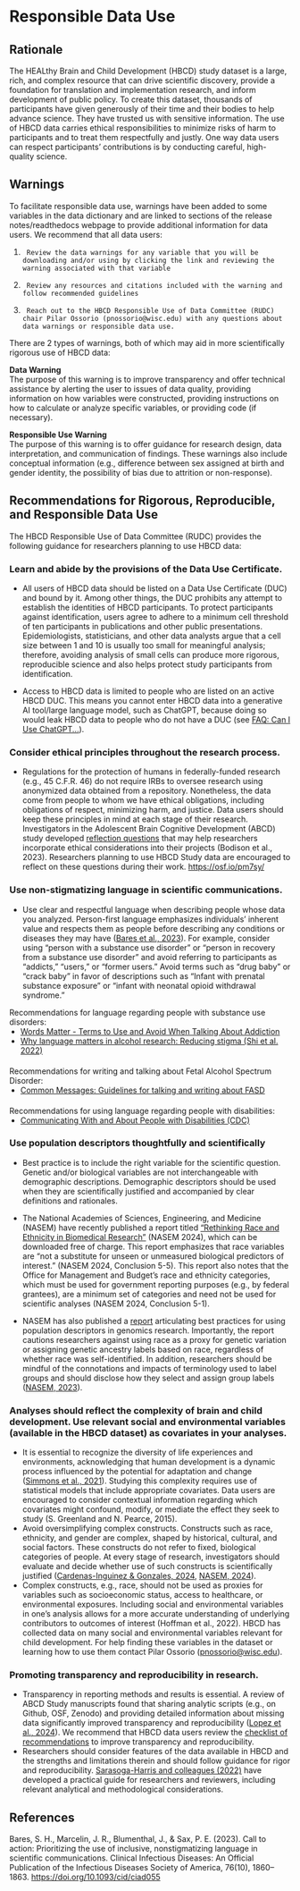 # Responsible Data Use

## Rationale
The HEALthy Brain and Child Development (HBCD) study dataset is a large, rich, and complex resource that can drive scientific discovery, provide a foundation for translation and implementation research, and inform development of public policy. To create this dataset, thousands of participants have given generously of their time and their bodies to help advance science. They have trusted us with sensitive information. The use of HBCD data carries ethical responsibilities to minimize risks of harm to participants and to treat them respectfully and justly. One way data users can respect participants’ contributions is by conducting careful, high-quality science.  

## Warnings
To facilitate responsible data use, warnings have been added to some variables in the data dictionary and are linked to sections of the release notes/readthedocs webpage to provide additional information for data users. We recommend that all data users:

1.    	Review the data warnings for any variable that you will be downloading and/or using by clicking the link and reviewing the warning associated with that variable
2.    	Review any resources and citations included with the warning and follow recommended guidelines
3.    	Reach out to the HBCD Responsible Use of Data Committee (RUDC) chair Pilar Ossorio (pnossorio@wisc.edu) with any questions about data warnings or responsible data use.
 
There are 2 types of warnings, both of which may aid in more scientifically rigorous use of HBCD data:

**Data Warning**    
The purpose of this warning is to improve transparency and offer technical assistance by alerting the user to issues of data quality, providing information on how variables were constructed, providing instructions on how to calculate or analyze specific variables, or providing code (if necessary).
 
**Responsible Use Warning**   
The purpose of this warning is to offer guidance for research design, data interpretation, and communication of findings. These warnings also include conceptual information (e.g., difference between sex assigned at birth and gender identity, the possibility of bias due to attrition or non-response).

## Recommendations for Rigorous, Reproducible, and Responsible Data Use
The HBCD Responsible Use of Data Committee (RUDC) provides the following guidance for researchers planning to use HBCD data:

### Learn and abide by the provisions of the Data Use Certificate.
- All users of HBCD data should be listed on a Data Use Certificate (DUC) and bound by it. Among other things, the DUC prohibits any attempt to establish the identities of HBCD participants. To protect participants against identification, users agree to adhere to a minimum cell threshold of ten participants in publications and other public presentations.  Epidemiologists, statisticians, and other data analysts argue that a cell size between 1 and 10 is usually too small for meaningful analysis; therefore, avoiding analysis of small cells can produce more rigorous, reproducible science and also helps protect study participants from identification.   

- Access to HBCD data is limited to people who are listed on an active HBCD DUC.  This means you cannot enter HBCD data into a generative AI tool/large language model, such as ChatGPT, because doing so would leak HBCD data to people who do not have a DUC (see [FAQ: Can I Use ChatGPT...](../faq.md/#faq-ai)).  

### Consider ethical principles throughout the research process.
- Regulations for the protection of humans in federally-funded research (e.g., 45 C.F.R. 46) do not require IRBs to oversee research using anonymized data obtained from a repository.  Nonetheless, the data come from people to whom we have ethical obligations, including obligations of respect, minimizing harm, and justice. Data users should keep these principles in mind at each stage of their research.  Investigators in the Adolescent Brain Cognitive Development (ABCD) study developed [reflection questions](https://osf.io/pm7sy/) that may help researchers incorporate ethical considerations into their projects (Bodison et al., 2023). Researchers planning to use HBCD Study data are encouraged to reflect on these questions during their work. https://osf.io/pm7sy/  

### Use non-stigmatizing language in scientific communications.
- Use clear and respectful language when describing people whose data you analyzed. Person-first language emphasizes individuals’ inherent value and respects them as people before describing any conditions or diseases they may have ([Bares et al., 2023](https://doi.org/10.1093/cid/ciad055)). For example, consider using “person with a substance use disorder” or “person in recovery from a substance use disorder” and avoid referring to participants as “addicts,” “users,” or “former users.”  Avoid terms such as “drug baby” or “crack baby” in favor of descriptions such as “Infant with prenatal substance exposure” or “infant with neonatal opioid withdrawal syndrome.”   

<div style="padding: 0;">
  Recommendations for language regarding people with substance use disorders:
  <ul style="margin: 0 0 20px 20px; padding: 0;">
    <li><a href="https://nida.nih.gov/nidamed-medical-health-professionals/health-professions-education/words-matter-terms-to-use-avoid-when-talking-about-addiction">Words Matter - Terms to Use and Avoid When Talking About Addiction</a></li>
    <li><a href="https://doi.org/10.1111/acer.14840">Why language matters in alcohol research: Reducing stigma (Shi et al. 2022)</a></li>
  </ul>
</div>

<div style="padding: 0;">
Recommendations for writing and talking about Fetal Alcohol Spectrum Disorder:
  <ul style="margin: 0 0 20px 20px; padding: 0;">
    <li><a href="https://canfasd.ca/wp-content/uploads/publications/CanFASD-Common-Messages-Guide-2023_FINAL-1.pdf">Common Messages: Guidelines for talking and writing about FASD</a></li>
  </ul>
</div>

<div style="padding: 0;">
Recommendations for using language regarding people with disabilities:
  <ul style="margin: 0 0 20px 20px; padding: 0;">
    <li><a href="https://www.cdc.gov/disability-and-health/articles-documents/communicating-with-and-about-people-with-disabilities.html">Communicating With and About People with Disabilities (CDC)</a></li>
  </ul>
</div>

### Use population descriptors thoughtfully and scientifically
- Best practice is to include the right variable for the scientific question. Genetic and/or biological variables are not interchangeable with demographic descriptions. Demographic descriptors should be used when they are scientifically justified and accompanied by clear definitions and rationales.
   
- The National Academies of Sciences, Engineering, and Medicine (NASEM) have recently published a report titled [“Rethinking Race and Ethnicity in Biomedical Research”](https://doi.org/10.17226/27913) (NASEM 2024), which can be downloaded free of charge.  This report emphasizes that race variables are “not a substitute for unseen or unmeasured biological predictors of interest.” (NASEM 2024, Conclusion 5-5). This report also notes that the Office for Management and Budget’s race and ethnicity categories, which must be used for government reporting purposes (e.g., by federal grantees), are a minimum set of categories and need not be used for scientific analyses (NASEM 2024, Conclusion 5-1).  

- NASEM has also published a [report](https://doi.org/10.17226/26902) articulating best practices for using population descriptors in genomics research. Importantly, the report cautions researchers against using race as a proxy for genetic variation or assigning genetic ancestry labels based on race, regardless of whether race was self-identified. In addition, researchers should be mindful of the connotations and impacts of terminology used to label groups and should disclose how they select and assign group labels ([NASEM, 2023](https://doi.org/10.17226/26902)).

### Analyses should reflect the complexity of brain and child development.  Use relevant social and environmental variables (available in the HBCD dataset) as covariates in your analyses.
- It is essential to recognize the diversity of life experiences and environments, acknowledging that human development is a dynamic process influenced by the potential for adaptation and change ([Simmons et al., 2021](https://doi.org/10.1177/09567976211003564)). Studying this complexity requires use of statistical models that include appropriate covariates.  Data users are encouraged to consider contextual information regarding which covariates might confound, modify, or mediate the effect they seek to study (S. Greenland and N. Pearce, 2015).   
- Avoid oversimplifying complex constructs. Constructs such as race, ethnicity, and gender are complex, shaped by historical, cultural, and social factors. These constructs do not refer to fixed, biological categories of people. At every stage of research, investigators should evaluate and decide whether use of such constructs is scientifically justified ([Cardenas-Inguinez & Gonzales, 2024](https://doi.org/10.1038/s41593-024-01608-4), [NASEM, 2024](https://doi.org/10.17226/27913)). 
- Complex constructs, e.g., race, should not be used as proxies for variables such as socioeconomic status, access to healthcare, or environmental exposures. Including social and environmental variables in one’s analysis allows for a more accurate understanding of underlying contributors to outcomes of interest (Hoffman et al., 2022). HBCD has collected data on many social and environmental variables relevant for child development.  For help finding these variables in the dataset or learning how to use them contact Pilar Ossorio (pnossorio@wisc.edu).

### Promoting transparency and reproducibility in research. 
- Transparency in reporting methods and results is essential. A review of ABCD Study manuscripts found that sharing analytic scripts  (e.g., on Github, OSF, Zenodo) and providing detailed information about missing data significantly improved transparency and reproducibility ([Lopez et al., 2024](https://doi.org/10.1016/j.dcn.2024.101408)). We recommend that HBCD data users review the [checklist of recommendations](https://www.sciencedirect.com/science/article/pii/S1878929324000690?via%3Dihub#tbl0010) to improve transparency and reproducibility.
- Researchers should consider features of the data available in HBCD and the strengths and limitations therein and should follow guidance for rigor and reproducibility. [Sarasoga-Harris and colleagues (2022)](https://doi.org/10.1016/j.dcn.2022.101115) have developed a practical guide for researchers and reviewers, including relevant analytical and methodological considerations.



## References
<div class="references">
    <p>Bares, S. H., Marcelin, J. R., Blumenthal, J., & Sax, P. E. (2023). Call to action: Prioritizing the use of inclusive, nonstigmatizing language in scientific communications. Clinical Infectious Diseases: An Official Publication of the Infectious Diseases Society of America, 76(10), 1860–1863. <a href="https://doi.org/10.1093/cid/ciad055">https://doi.org/10.1093/cid/ciad055</a></p>
</div>
<br>




